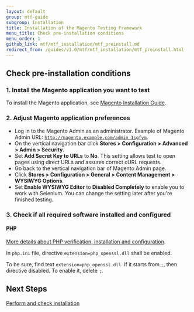 ```yaml
---
layout: default
group: mtf-guide
subgroup: Installation
title: Installation of the Magento Testing Framework
menu_title: Check pre-installation conditions
menu_order: 1
github_link: mtf/mtf_installation/mtf_preinstall.md
redirect_from: /guides/v1.0/mtf/mtf_installation/mtf_preinstall.html
---
```


<h2 id="mtf_install_pre">Check pre-installation conditions</h2>

<h3 id="mtf_install_pre_inst-magento">1. Install the Magento application you want to test</h3>
To install the Magento application, see <a href="{{ site.gdeurl }}install-gde/bk-install-guide.html">Magento Installation Guide</a>.

<h3 id="mtf_install_pre_adj-magento">2. Adjust Magento application preferences</h3>

-    Log in to the Magento Admin as an administrator. Example of Magento Admin URL: <code>http://magento.example.com/admin_1sgfym</code>.
-    On the vertical navigation bar click **Stores &gt; Configuration &gt; Advanced &gt; Admin &gt; Security**.
-    Set **Add Secret Key to URLs** to **No**. This setting allows test to open pages using direct URLs and assures correct cURL requests.
-    Go back to the vertical navigation bar of Magento Admin page.
-    Click **Stores &gt; Configuration &gt; General &gt; Content Management &gt; WYSIWYG Options**.
-    Set **Enable WYSIWYG Editor** to **Disabled Completely** to enable you to work with Selenium. You can change the setting later after you're finished testing.

<h3 id="mtf_install_pre_tools">3. Check if all required software installed and configured</h3>

<h4 id="mtf_install_pre_tools_apache">PHP</h4>

<a href="{{ site.gdeurl }}install-gde/prereq/php-ubuntu.html">More details about PHP verification, installation and configuration</a>.

<div class="bs-callout bs-callout-warning">
    <p>In <code>php.ini</code> file, directive <code>extension=php_openssl.dll</code> shall be enabled.</p>
<p> To be sure, find text <code>extension=php_openssl.dll</code>. If it starts from <code>;</code>, then directive disabled. To enable it, delete <code>;</code>.</p>
</div>


<h2 id="mtf_install_pre">Next Steps</h2> <a href="{{ site.gdeurl }}mtf/mtf_installation/mtf_install.html">Perform and check installation</a>
